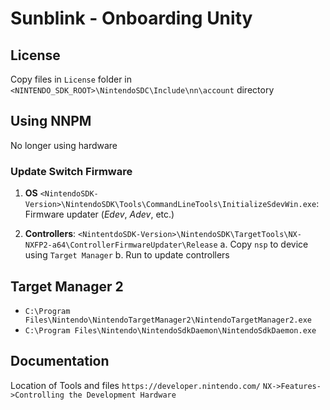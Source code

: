 # Sunblink - Onboarding Unity

## License
Copy files in `License` folder in `<NINTENDO_SDK_ROOT>\NintendoSDC\Include\nn\account` directory



## Using NNPM
 No longer using hardware

### Update Switch Firmware

1. **OS** `<NintendoSDK-Version>\NintendoSDK\Tools\CommandLineTools\InitializeSdevWin.exe`: Firmware updater (*Edev*, *Adev*, etc.)

2. **Controllers**: `<NintentdoSDK-Version>\NintendoSDK\TargetTools\NX-NXFP2-a64\ControllerFirmwareUpdater\Release` 
    a. Copy `nsp` to device using `Target Manager`
    b. Run to update controllers

 
 ## Target Manager 2
 * `C:\Program Files\Nintendo\NintendoTargetManager2\NintendoTargetManager2.exe`
 * `C:\Program Files\Nintendo\NintendoSdkDaemon\NintendoSdkDaemon.exe`


## Documentation 

Location of Tools and files `https://developer.nintendo.com/` `NX->Features->Controlling the Development Hardware` 



